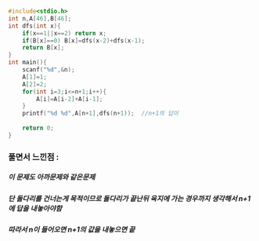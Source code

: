 ```cpp
#include<stdio.h>
int n,A[46],B[46];
int dfs(int x){
	if(x==1||x==2) return x;
	if(B[x]==0) B[x]=dfs(x-2)+dfs(x-1);
	return B[x];
}
int main(){
	scanf("%d",&n);
	A[1]=1;
	A[2]=2;
	for(int i=3;i<=n+1;i++){
		A[i]=A[i-2]+A[i-1];
	}
	printf("%d %d",A[n+1],dfs(n+1));  //n+1의 답이 
	
	return 0;
}


```
### 풀면서 느낀점 :
##### 이 문제도 아까문제와 같은문제
##### 단 돌다리를 건너는게 목적이므로 돌다리가 끝난뒤 육지에 가는 경우까지 생각해서 n+1에 답을 내놓아야함
##### 따라서 n이 들어오면 n+1의 값을 내놓으면 끝
